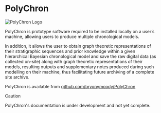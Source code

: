 # PolyChron

<!-- Logo path must be inside docs/, but logo is used in both.  -->
![PolyChron Logo](assets/img/logo.png)

PolyChron is prototype software required to be installed locally on a user’s machine, allowing users to produce multiple chronological models.

In addition, it allows the user to obtain graph theoretic representations of their stratigraphic sequences and prior knowledge within a given hierarchical Bayesian chronological model and save the raw digital data (as collected on-site) along with graph theoretic representations of their models, resulting outputs and supplementary notes produced during such modelling on their machine, thus facilitating future archiving of a complete site archive.

PolyChron is available from [github.com/bryonymoody/PolyChron](https://github.com/bryonymoody/PolyChron)

> [!CAUTION]
> PolyChron's documentation is under development and not yet complete.
